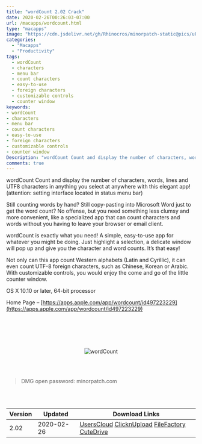 ```yaml
---
title: "wordCount 2.02 Crack"
date: 2020-02-26T00:26:03-07:00
url: /macapps/wordcount.html
type: "macapps"
image: "https://cdn.jsdelivr.net/gh/Rhinocros/minorpatch-static@pics/uPic/Io7Ens.jpg"
categories:
  - "Macapps"
  - "Productivity"
tags:
  - wordCount
  - characters
  - menu bar
  - count characters
  - easy-to-use
  - foreign characters
  - customizable controls
  - counter window
keywords:
- wordCount
- characters
- menu bar
- count characters
- easy-to-use
- foreign characters
- customizable controls
- counter window
Description: "wordCount Count and display the number of characters, words, lines and UTF8 characters in anything you select at anywhere with this elegant app"
comments: true
---
```


wordCount Count and display the number of characters, words, lines and UTF8 characters in anything you select at anywhere with this elegant app! (attention: setting interface located in status menu bar)



Still counting words by hand? Still copy-pasting into Microsoft Word just to get the word count? No offense, but you need something less clumsy and more convenient, like a specialized app that can count characters and words without you having to leave your browser or email client.



wordCount is exactly what you need! A simple, easy-to-use app for whatever you might be doing. Just highlight a selection, a delicate window will pop up and give you the character and word counts. It’s that easy!



Not only can this app count Western alphabets (Latin and Cyrillic), it can even count UTF-8 foreign characters, such as Chinese, Korean or Arabic. With customizable controls, you would enjoy the come and go of the little counter window.

OS X 10.10 or later, 64-bit processor

Home Page – [https://apps.apple.com/app/wordcount/id497223229](https://apps.apple.com/app/wordcount/id497223229)


<br/>
<br/>
<script async src="https://pagead2.googlesyndication.com/pagead/js/adsbygoogle.js"></script>
<ins class="adsbygoogle"
     style="display:block; text-align:center;"
     data-ad-layout="in-article"
     data-ad-format="fluid"
     data-ad-client="ca-pub-8746275014476192"
     data-ad-slot="5144997159"></ins>
<script>
     (adsbygoogle = window.adsbygoogle || []).push({});
</script>
<br/>
<br/>


<center>

![wordCount](https://cdn.jsdelivr.net/gh/Rhinocros/minorpatch-static@pics/uPic/MinorPatch-20200226143425.jpg)

</center>

<br/>
<br/>


> DMG open password: minorpatch.com

<br/>

<br/>
<div id="history_version" class="history_version">

| Version | Updated | Download Links |
| ---- | ---- | ---- |
| 2.02 | 2020-02-26 | [UsersCloud](https://ouo.io/ViTehg)   [ClicknUpload](https://ouo.io/Sb5Nr7)   [FileFactory](https://ouo.io/6R1vzb)   [CuteDrive](https://ouo.io/l46lHQ) |

</div>
